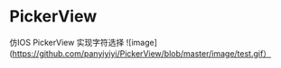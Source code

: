 # PickerView
仿IOS PickerView 实现字符选择
![image](https://github.com/panyiyiyi/PickerView/blob/master/image/test.gif）
